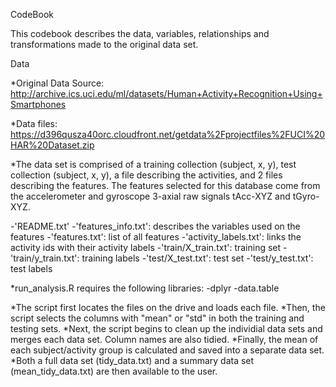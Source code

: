 CodeBook

This codebook describes the data, variables, relationships and transformations made to the original data set. 

Data

*Original Data Source: http://archive.ics.uci.edu/ml/datasets/Human+Activity+Recognition+Using+Smartphones

*Data files: https://d396qusza40orc.cloudfront.net/getdata%2Fprojectfiles%2FUCI%20HAR%20Dataset.zip

*The data set is comprised of a training collection (subject, x, y), test collection (subject, x, y), a file describing the activities, and 2 files describing the features. The features selected for this database come from the accelerometer and gyroscope 3-axial raw signals tAcc-XYZ and tGyro-XYZ.

-'README.txt'
-'features_info.txt': describes the variables used on the features
-'features.txt': list of all features
-'activity_labels.txt': links the activity ids with their activity labels
-'train/X_train.txt': training set
-'train/y_train.txt': training labels
-'test/X_test.txt': test set
-'test/y_test.txt': test labels


*run_analysis.R requires the following libraries:
-dplyr
-data.table

*The script first locates the files on the drive and loads each file.
*Then, the script selects the columns with "mean" or "std" in both the training and testing sets.
*Next, the script begins to clean up the individial data sets and merges each data set.  Column names are also tidied.
*Finally, the mean of each subject/activity group is calculated and saved into a separate data set.  
*Both a full data set (tidy_data.txt) and a summary data set (mean_tidy_data.txt) are then available to the user.
